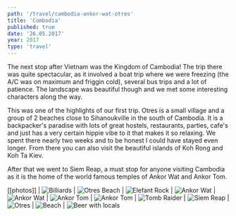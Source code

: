 ```yaml
---
path: '/travel/cambodia-ankor-wat-otres'
title: 'Combodia'
published: true
date: '26.05.2017'
year: 2017
type: 'travel'
---
```


The next stop after Vietnam was the Kingdom of Cambodia! The trip there was quite spectacular, as it involved a boat trip where we were freezing (the A/C was on maximum and friggin cold), several bus trips and a lot of patience. The landscape was beautiful though and we met some interesting characters along the way.

This was one of the highlights of our first trip. Otres is a small village and a group of 2 beaches close to Sihanoukville in the south of Cambodia. It is a backpacker's paradise with lots of great hostels, restaurants, parties, cafe's and just has a very certain hippie vibe to it that makes it so relaxing. We spent there nearly two weeks and to be honest I could have stayed even longer. From there you can also visit the beautiful islands of Koh Rong and Koh Ta Kiev.

After that we went to Siem Reap, a must stop for anyone visiting Cambodia as it is the home of the world famous temples of Ankor Wat and Ankor Tom.

[[photos]]
| ![Billiards](photos/cb1.jpg "Billiards")
| ![Otres Beach](photos/cb3.jpg "Otres Beach")
| ![Elefant Rock](photos/cb4.jpg "Elefant Rock")
| ![Ankor Wat](photos/cb7.jpg "Ankor Wat")
| ![Ankor Wat](photos/cb8.jpg "Ankor Wat")
| ![Ankor Tom](photos/cb10.jpg "Ankor Tom")
| ![Ankor Tom](photos/cb11.jpg "Ankor Tom")
| ![Tomb Raider](photos/cb13.jpg "Tomb Raider")
| ![Siem Reap](photos/cb14.jpg "Siem Reap")
| ![Otres](photos/cb15.jpg "Otres")
| ![Beach](photos/cb16.jpg "Beach")
| ![Beer with locals](photos/cb17.jpg "Beer with locals")

